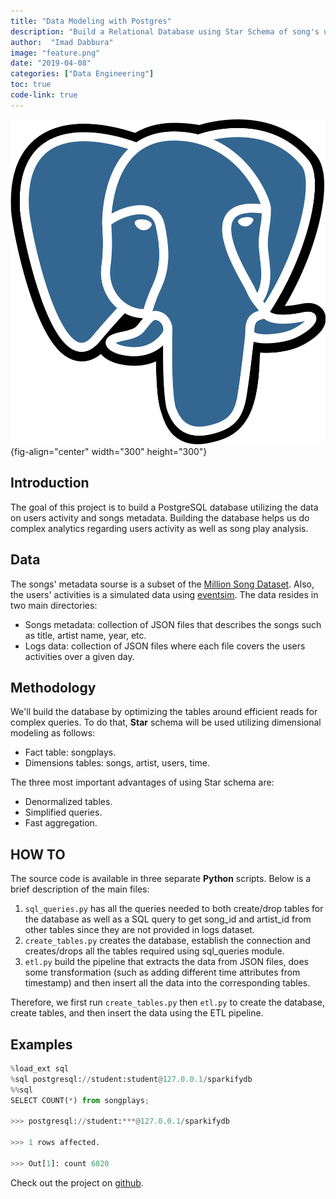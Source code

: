 ```yaml
---
title: "Data Modeling with Postgres"
description: "Build a Relational Database using Star Schema of song's users activities data."
author:  "Imad Dabbura"
image: "feature.png"
date: "2019-04-08"
categories: ["Data Engineering"]
toc: true
code-link: true
---
```


![](feature.png){fig-align="center" width="300" height="300"}

## Introduction

The goal of this project is to build a PostgreSQL database utilizing the data on users activity and songs metadata. Building the database helps us do complex analytics regarding users activity as well as song play analysis.

## Data

The songs' metadata sourse is a subset of the [Million Song Dataset](https://labrosa.ee.columbia.edu/millionsong/). Also, the users' activities is a simulated data using [eventsim](https://github.com/Interana/eventsim). The data resides in two main directories:

- Songs metadata: collection of JSON files that describes the songs such as title, artist name, year, etc.
- Logs data: collection of JSON files where each file covers the users activities over a given day.

## Methodology

We'll build the database by optimizing the tables around efficient reads for complex queries. To do that, **Star** schema will be used utilizing dimensional modeling as follows:

- Fact table: songplays.
- Dimensions tables: songs, artist, users, time.

The three most important advantages of using Star schema are:

- Denormalized tables.
- Simplified queries.
- Fast aggregation.

## HOW TO

The source code is available in three separate **Python** scripts. Below is a brief description of the main files:

1. `sql_queries.py` has all the queries needed to both create/drop tables for the database as well as a SQL query to get song_id and artist_id from other tables since they are not provided in logs dataset.
2. `create_tables.py` creates the database, establish the connection and creates/drops all the tables required using sql_queries module.
3. `etl.py` build the pipeline that extracts the data from JSON files, does some transformation (such as adding different time attributes from timestamp) and then insert all the data into the corresponding tables.

Therefore, we first run `create_tables.py` then `etl.py` to create the database, create tables, and then insert the data using the ETL pipeline.

## Examples

```python
%load_ext sql
%sql postgresql://student:student@127.0.0.1/sparkifydb
%%sql
SELECT COUNT(*) from songplays;

>>> postgresql://student:***@127.0.0.1/sparkifydb

>>> 1 rows affected.

>>> Out[1]: count 6820
```
Check out the project on [github](https://github.com/ImadDabbura/data-modeling-with-postgres).
